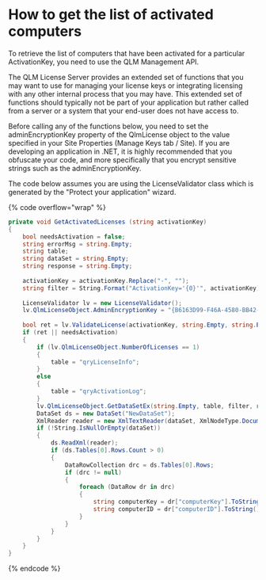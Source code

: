 # How to get the list of activated computers

To retrieve the list of computers that have been activated for a particular ActivationKey, you need to use the QLM Management API.&#x20;

The QLM License Server provides an extended set of functions that you may want to use for managing your license keys or integrating licensing with any other internal process that you may have. This extended set of functions should typically not be part of your application but rather called from a server or a system that your end-user does not have access to.

Before calling any of the functions below, you need to set the adminEncryptionKey property of the QlmLicense object to the value specified in your Site Properties (Manage Keys tab / Site). If you are developing an application in .NET, it is highly recommended that you obfuscate your code, and more specifically that you encrypt sensitive strings such as the adminEncryptionKey.

The code below assumes you are using the LicenseValidator class which is generated by the "Protect your application" wizard.&#x20;

{% code overflow="wrap" %}
```csharp
private void GetActivatedLicenses (string activationKey)
{
    bool needsActivation = false;
    string errorMsg = string.Empty;
    string table;
    string dataSet = string.Empty;
    string response = string.Empty;
    
    activationKey = activationKey.Replace("-", "");
    string filter = String.Format("ActivationKey='{0}'", activationKey);
     
    LicenseValidator lv = new LicenseValidator();
    lv.QlmLicenseObject.AdminEncryptionKey = "{B6163D99-F46A-4580-BB42-BF276A507A14}"; // replace this as needed
    
    bool ret = lv.ValidateLicense(activationKey, string.Empty, string.Empty, ref needsActivation, ref errorMsg);
    if (ret || needsActivation)
    {
        if (lv.QlmLicenseObject.NumberOfLicenses == 1)
        {
            table = "qryLicenseInfo";
        }
        else
        {
            table = "qryActivationLog";
        }
        lv.QlmLicenseObject.GetDataSetEx(string.Empty, table, filter, ref dataSet, out response);
        DataSet ds = new DataSet("NewDataSet");
        XmlReader reader = new XmlTextReader(dataSet, XmlNodeType.Document, null);
        if (!String.IsNullOrEmpty(dataSet))
        {
            ds.ReadXml(reader);
            if (ds.Tables[0].Rows.Count > 0)
            {
                DataRowCollection drc = ds.Tables[0].Rows;
                if (drc != null)
                {
                    foreach (DataRow dr in drc)
                    {
                        string computerKey = dr["computerKey"].ToString();
                        string computerID = dr["computerID"].ToString();
                    }
                }
            }
        }
    }
}
```
{% endcode %}
